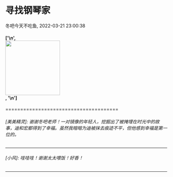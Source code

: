# 寻找钢琴家
冬吧今天不吃鱼, 2022-03-21 23:00:38
#### ['\n', <div class="image-container image-float-center"><div class="image-wrapper"><img height="auto" src="https://img9.doubanio.com/view/group_topic/l/public/p536665396.jpg" width="170"/></div></div>, '\n']
======================================

###### [美美精灵]: 谢谢冬吧老师！一对镜像的年轻人，挖掘出了被掩埋在时光中的故事，迪和宏都得到了幸福。虽然我暗暗为迪被抹去痕迹不平，但他感到幸福是第一位的。
---------------------------------------

###### [小风]: 哇哇哇！谢谢太太喂饭！好香！
---------------------------------------

